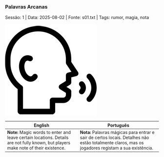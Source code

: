 ### Palavras Arcanas

Sessão: 1 | Data: 2025-08-02 | Fonte: s01.txt | Tags: rumor, magia, nota

![Palavras Arcanas](../../../assets/rumor/rumor_blank.png)

| English | Português |
|---------|-----------|
| **Note:** Magic words to enter and leave certain locations. Details are not fully known, but players make note of their existence. | **Nota:** Palavras mágicas para entrar e sair de certos locais. Detalhes não estão totalmente claros, mas os jogadores registam a sua existência. |


















